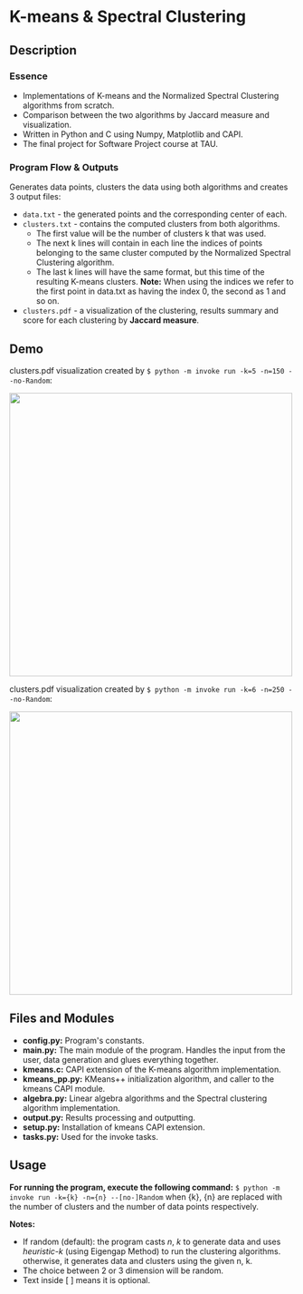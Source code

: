 # K-means & Spectral Clustering 

## Description
### Essence
* Implementations of K-means and the Normalized Spectral Clustering algorithms from scratch.
* Comparison between the two algorithms by Jaccard measure and visualization.
* Written in Python and C using Numpy, Matplotlib and CAPI.
* The final project for Software Project course at TAU.

### Program Flow & Outputs
Generates data points, clusters the data using both algorithms and creates 3 output files:
* `data.txt` - the generated points and the corresponding center of each. 
* `clusters.txt` - contains the computed clusters from both algorithms. 
	- The first value will be the number of clusters k that was used. 
	- The next k lines will contain in each line the indices of points belonging to the same cluster 
	computed by the Normalized Spectral Clustering algorithm. 
	- The last k lines will have the same format, but this time of the resulting K-means clusters. 
	**Note:** When using the indices we refer to the first point in data.txt as having the index 0, the second as 1 and so on.
* `clusters.pdf` - a visualization of the clustering, results summary and score for each clustering by **Jaccard measure**.

  
## Demo
clusters.pdf visualization created by `$ python -m invoke run -k=5 -n=150 --no-Random`:
  
  <img src="https://i.ibb.co/JxWg536/demo.png" width='500px'>
  
clusters.pdf visualization created by `$ python -m invoke run -k=6 -n=250 --no-Random`:
  
  <img src="https://i.ibb.co/JxWg536/demo.png" width='500px'>


## Files and Modules
   * **config.py:** Program's constants.
   * **main.py:** The main module of the program. Handles the input from the user, data generation and glues everything together.
   * **kmeans.c:** CAPI extension of the K-means algorithm implementation.
   * **kmeans_pp.py:** KMeans++ initialization algorithm, and caller to the kmeans CAPI module.
   * **algebra.py:** Linear algebra algorithms and the Spectral clustering algorithm implementation.
   * **output.py:** Results processing and outputting. 
   * **setup.py:**  Installation of kmeans CAPI extension.
   * **tasks.py:** Used for the invoke tasks.


## Usage
**For running the program, execute the following command:**
`$ python -m invoke run -k={k} -n={n} --[no-]Random`
when {k}, {n} are replaced with the number of clusters and the number of data points respectively.

**Notes:**
- If random (default): the program casts *n*, *k* to generate data and uses *heuristic-k* (using Eigengap Method) to run the clustering algorithms.
otherwise, it generates data and clusters using the given n, k.
- The choice between 2 or 3 dimension will be random.
- Text inside [ ] means it is optional.
	
